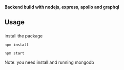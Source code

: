 **Backend build with nodejs, express, apollo and graphql**
## Usage
##### 
install the package

```
npm install
```
```
npm start
```
Note: you need install and running mongodb